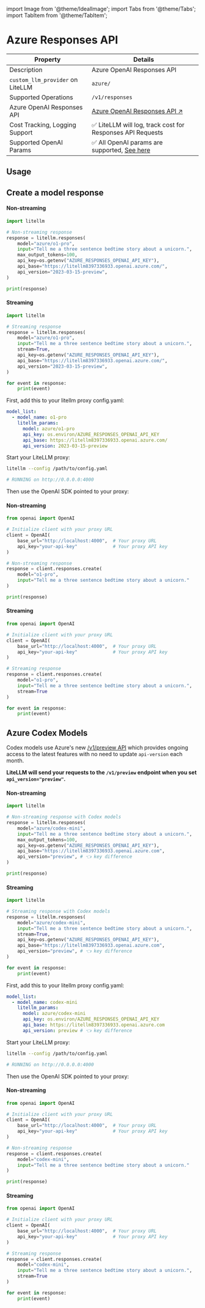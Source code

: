 import Image from '@theme/IdealImage';
import Tabs from '@theme/Tabs';
import TabItem from '@theme/TabItem';

# Azure Responses API

| Property | Details |
|-------|-------|
| Description | Azure OpenAI Responses API |
| `custom_llm_provider` on LiteLLM | `azure/` |
| Supported Operations | `/v1/responses`|
| Azure OpenAI Responses API | [Azure OpenAI Responses API ↗](https://learn.microsoft.com/en-us/azure/ai-services/openai/how-to/responses?tabs=python-secure) |
| Cost Tracking, Logging Support | ✅ LiteLLM will log, track cost for Responses API Requests |
| Supported OpenAI Params | ✅ All OpenAI params are supported, [See here](https://github.com/BerriAI/litellm/blob/0717369ae6969882d149933da48eeb8ab0e691bd/litellm/llms/openai/responses/transformation.py#L23) |

## Usage

## Create a model response

<Tabs>
<TabItem value="litellm-sdk" label="LiteLLM SDK">

#### Non-streaming

```python showLineNumbers title="Azure Responses API"
import litellm

# Non-streaming response
response = litellm.responses(
    model="azure/o1-pro",
    input="Tell me a three sentence bedtime story about a unicorn.",
    max_output_tokens=100,
    api_key=os.getenv("AZURE_RESPONSES_OPENAI_API_KEY"),
    api_base="https://litellm8397336933.openai.azure.com/",
    api_version="2023-03-15-preview",
)

print(response)
```

#### Streaming
```python showLineNumbers title="Azure Responses API"
import litellm

# Streaming response
response = litellm.responses(
    model="azure/o1-pro",
    input="Tell me a three sentence bedtime story about a unicorn.",
    stream=True,
    api_key=os.getenv("AZURE_RESPONSES_OPENAI_API_KEY"),
    api_base="https://litellm8397336933.openai.azure.com/",
    api_version="2023-03-15-preview",
)

for event in response:
    print(event)
```

</TabItem>
<TabItem value="proxy" label="OpenAI SDK with LiteLLM Proxy">

First, add this to your litellm proxy config.yaml:
```yaml showLineNumbers title="Azure Responses API"
model_list:
  - model_name: o1-pro
    litellm_params:
      model: azure/o1-pro
      api_key: os.environ/AZURE_RESPONSES_OPENAI_API_KEY
      api_base: https://litellm8397336933.openai.azure.com/
      api_version: 2023-03-15-preview
```

Start your LiteLLM proxy:
```bash
litellm --config /path/to/config.yaml

# RUNNING on http://0.0.0.0:4000
```

Then use the OpenAI SDK pointed to your proxy:

#### Non-streaming
```python showLineNumbers
from openai import OpenAI

# Initialize client with your proxy URL
client = OpenAI(
    base_url="http://localhost:4000",  # Your proxy URL
    api_key="your-api-key"             # Your proxy API key
)

# Non-streaming response
response = client.responses.create(
    model="o1-pro",
    input="Tell me a three sentence bedtime story about a unicorn."
)

print(response)
```

#### Streaming
```python showLineNumbers
from openai import OpenAI

# Initialize client with your proxy URL
client = OpenAI(
    base_url="http://localhost:4000",  # Your proxy URL
    api_key="your-api-key"             # Your proxy API key
)

# Streaming response
response = client.responses.create(
    model="o1-pro",
    input="Tell me a three sentence bedtime story about a unicorn.",
    stream=True
)

for event in response:
    print(event)
```

</TabItem>
</Tabs>

## Azure Codex Models

Codex models use Azure's new [/v1/preview API](https://learn.microsoft.com/en-us/azure/ai-services/openai/api-version-lifecycle?tabs=key#next-generation-api) which provides ongoing access to the latest features with no need to update `api-version` each month. 

**LiteLLM will send your requests to the `/v1/preview` endpoint when you set `api_version="preview"`.**

<Tabs>
<TabItem value="litellm-sdk" label="LiteLLM SDK">

#### Non-streaming

```python showLineNumbers title="Azure Codex Models"
import litellm

# Non-streaming response with Codex models
response = litellm.responses(
    model="azure/codex-mini",
    input="Tell me a three sentence bedtime story about a unicorn.",
    max_output_tokens=100,
    api_key=os.getenv("AZURE_RESPONSES_OPENAI_API_KEY"),
    api_base="https://litellm8397336933.openai.azure.com",
    api_version="preview", # 👈 key difference
)

print(response)
```

#### Streaming
```python showLineNumbers title="Azure Codex Models"
import litellm

# Streaming response with Codex models
response = litellm.responses(
    model="azure/codex-mini",
    input="Tell me a three sentence bedtime story about a unicorn.",
    stream=True,
    api_key=os.getenv("AZURE_RESPONSES_OPENAI_API_KEY"),
    api_base="https://litellm8397336933.openai.azure.com",
    api_version="preview", # 👈 key difference
)

for event in response:
    print(event)
```

</TabItem>
<TabItem value="proxy" label="OpenAI SDK with LiteLLM Proxy">

First, add this to your litellm proxy config.yaml:
```yaml showLineNumbers title="Azure Codex Models"
model_list:
  - model_name: codex-mini
    litellm_params:
      model: azure/codex-mini
      api_key: os.environ/AZURE_RESPONSES_OPENAI_API_KEY
      api_base: https://litellm8397336933.openai.azure.com
      api_version: preview # 👈 key difference
```

Start your LiteLLM proxy:
```bash
litellm --config /path/to/config.yaml

# RUNNING on http://0.0.0.0:4000
```

Then use the OpenAI SDK pointed to your proxy:

#### Non-streaming
```python showLineNumbers
from openai import OpenAI

# Initialize client with your proxy URL
client = OpenAI(
    base_url="http://localhost:4000",  # Your proxy URL
    api_key="your-api-key"             # Your proxy API key
)

# Non-streaming response
response = client.responses.create(
    model="codex-mini",
    input="Tell me a three sentence bedtime story about a unicorn."
)

print(response)
```

#### Streaming
```python showLineNumbers
from openai import OpenAI

# Initialize client with your proxy URL
client = OpenAI(
    base_url="http://localhost:4000",  # Your proxy URL
    api_key="your-api-key"             # Your proxy API key
)

# Streaming response
response = client.responses.create(
    model="codex-mini",
    input="Tell me a three sentence bedtime story about a unicorn.",
    stream=True
)

for event in response:
    print(event)
```

</TabItem>
</Tabs>

